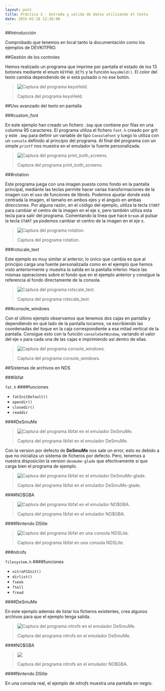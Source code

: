 ```yaml
---
layout: post
title: Práctica 3 - Entrada y salida de datos utilizando el texto
date: 2015-02-26 12:26:00
---
```



##Introducción

Comprobado que tenemos en local tanto la documentación como los ejemplos de DEVKITPRO.

##Gestión de los controles

Hemos realizado un programa que imprime por pantalla el estado de los 13 botones mediante el enum `KEYPAD_BITS` y la función `keysHeld()`. El color del texto cambia dependiendo de si está pulsado o no ese botón.

> ![Captura del programa keysHeld.](../../../../p3Media/keysHeld.png)
>
> Captura del programa keysHeld.

##Uso avanzado del texto en pantalla

###custom_font

En este ejemplo han creado un fichero `.bmp` que contiene por filas en una columna 95 caracteres. El programa utiliza el fichero `font.h` creado por grit y este `.bmp` para definir un variable de tipo `ConsoleFont` y luego lo utiliza con un `console` definido al principio del programa. Al final del programa con un simple `printf` nos muestra en el emulador la fuente personalizada.

> ![Captura del programa print_both_screens.](../../../../p3Media/print_both_screens.png)
>
> Captura del programa print_both_screens.

###rotation

Este programa juega con una imagen puesta como fondo en la pantalla principal, mediante las teclas permite hacer varias transformaciones de la imagen con el uso de funciones de libnds. Podemos ajustar donde está centrada la imagen, el tamaño en ambos ejes y el ángulo en ambas direcciones. Por alguna razón, en el código del ejemplo, utiliza la tecla `START` para cambiar el centro de la imagen en el eje x, pero también utiliza esta tecla para salir del programa. Comentando la linea que hace `break` al pulsar la tecla `START` ya podemos cambiar el centro de la imagen en el eje x.

> ![Captura del programa rotation.](../../../../p3Media/rotation.png)
>
> Captura del programa rotation.

###rotscale_text

Este ejemplo es muy similar al anterior, lo único que cambia es que al principio carga una fuente personalizada como en el ejemplo que hemos visto anteriormente y muestra la salida en la pantalla inferior. Hace las mismas operaciones sobre el fondo que en el ejemplo anterior y consigue la referencia al fondo directamente de la consola. 

> ![Captura del programa rotscale_text.](../../../../p3Media/rotscale_text.png)
>
> Captura del programa rotscale_text.

###console_windows

Con el último ejemplo observamos que tenemos dos cajas en pantalla y dependiendo en qué lado de la pantalla tocamos, va escribiendo las coordenadas del toque en la caja correspondiente a esa mitad vertical de la pantalla. Consigue esto con la función `consoleSetWindow`, variando el valor del eje x para cada una de las cajas e imprimiendo así dentro de ellas.

> ![Captura del programa console_windows.](../../../../p3Media/console_windows.png)
> 
> Captura del programa console_windows.

##Sistemas de archivos en NDS

###libfat

`fat.h`
####funciones
* `fatInitDefault()`
* `opendir()`
* `closedir()`
* `readdir`

####DeSmuMe

> ![Captura del programa libfat en el emulador DeSmuMe.
](../../../../p3Media/fat.png)
>
> Captura del programa libfat en el emulador DeSmuMe.

Con la version por defecto de **DeSmuMe** nos sale un error, esto es debido a que no inicializa un sistema de ficheros por defecto. Pero, tenemos a nuestra disposición la version `desmume-glade` que efectivamente sí que carga bien el programa de ejemplo.

> ![Captura del programa libfat en el emulador DeSmuMe-glade.
](../../../../p3Media/fat_glade.png)
>
> Captura del programa libfat en el emulador DeSmuMe-glade.

####NO$GBA

> ![Captura del programa libfat en el emulador NO$GBA.](../../../../p3Media/fat_nogba.png)
>
> Captura del programa libfat en el emulador NO$GBA.


####Nintendo DSlite

> ![Captura del programa libfat en una consola NDSLite.
](../../../../p3Media/fat_nds.jpg)
> 
> Captura del programa libfat en una consola NDSLite.


###nitrofs

`filesystem.h`
####funciones
* `nitroFSInit()`
* `dirlist()`
* `fseek`
* `ftell`
* `fread`

####DeSmuMe

En este ejemplo además de listar los ficheros existentes, crea algunos archivos para que el ejemplo tenga salida.

> ![Captura del programa nitrofs en el emulador DeSmuMe.
](../../../../p3Media/nitrofs.png)
> 
> Captura del programa nitrofs en el emulador DeSmuMe.


####NO$GBA

> ![](../../../../p3Media/nitrofs_nogba.png)
>
> Captura del programa nitrofs en el emulador NO$GBA.


####Nintendo DSlite

En una consola real, el ejemplo de *nitrofs* muestra una pantalla en negro.